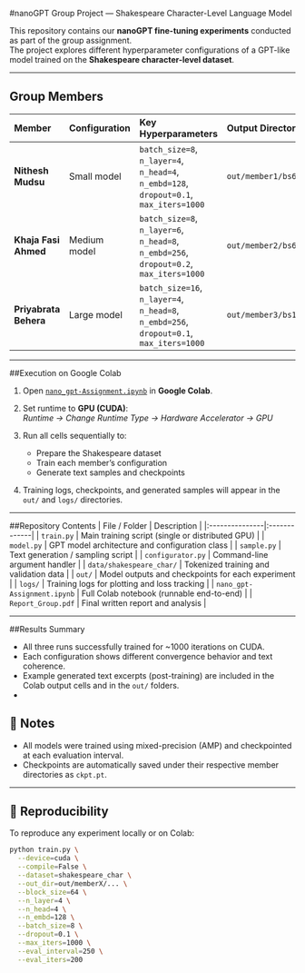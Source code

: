 #nanoGPT Group Project — Shakespeare Character-Level Language Model

This repository contains our **nanoGPT fine-tuning experiments** conducted as part of the group assignment.  
The project explores different hyperparameter configurations of a GPT-like model trained on the **Shakespeare character-level dataset**.

---

## Group Members
| Member | Configuration | Key Hyperparameters | Output Directory |
|:--------|:---------------|:--------------------|:----------------|
| **Nithesh Mudsu** | Small model | `batch_size=8`, `n_layer=4`, `n_head=4`, `n_embd=128`, `dropout=0.1`, `max_iters=1000` | `out/member1/bs64_L4_H4_E128_B8_D0.1_I1000` |
| **Khaja Fasi Ahmed** | Medium model | `batch_size=8`, `n_layer=6`, `n_head=8`, `n_embd=256`, `dropout=0.2`, `max_iters=1000` | `out/member2/bs64_L6_H8_E256_B8_D0.2_I1000` |
| **Priyabrata Behera** | Large model | `batch_size=16`, `n_layer=4`, `n_head=8`, `n_embd=256`, `dropout=0.1`, `max_iters=1000` | `out/member3/bs128_L4_H8_E256_B16_D0.1_I1000` |

---

##Execution on Google Colab

1. Open [`nano_gpt-Assignment.ipynb`](./nano_gpt-Assignment.ipynb) in **Google Colab**.  
2. Set runtime to **GPU (CUDA)**:  
   *Runtime → Change Runtime Type → Hardware Accelerator → GPU*  
3. Run all cells sequentially to:
   - Prepare the Shakespeare dataset
   - Train each member’s configuration
   - Generate text samples and checkpoints

4. Training logs, checkpoints, and generated samples will appear in the `out/` and `logs/` directories.

---

##Repository Contents
| File / Folder | Description |
|:---------------|:-------------|
| `train.py` | Main training script (single or distributed GPU) |
| `model.py` | GPT model architecture and configuration class |
| `sample.py` | Text generation / sampling script |
| `configurator.py` | Command-line argument handler |
| `data/shakespeare_char/` | Tokenized training and validation data |
| `out/` | Model outputs and checkpoints for each experiment |
| `logs/` | Training logs for plotting and loss tracking |
| `nano_gpt-Assignment.ipynb` | Full Colab notebook (runnable end-to-end) |
| `Report_Group.pdf` | Final written report and analysis |

---

##Results Summary
- All three runs successfully trained for ~1000 iterations on CUDA.  
- Each configuration shows different convergence behavior and text coherence.  
- Example generated text excerpts (post-training) are included in the Colab output cells and in the `out/` folders.
- 
## 🧩 Notes
- All models were trained using mixed-precision (AMP) and checkpointed at each evaluation interval.
- Checkpoints are automatically saved under their respective member directories as `ckpt.pt`.

---

## 🧠 Reproducibility
To reproduce any experiment locally or on Colab:
```bash
python train.py \
  --device=cuda \
  --compile=False \
  --dataset=shakespeare_char \
  --out_dir=out/memberX/... \
  --block_size=64 \
  --n_layer=4 \
  --n_head=4 \
  --n_embd=128 \
  --batch_size=8 \
  --dropout=0.1 \
  --max_iters=1000 \
  --eval_interval=250 \
  --eval_iters=200
